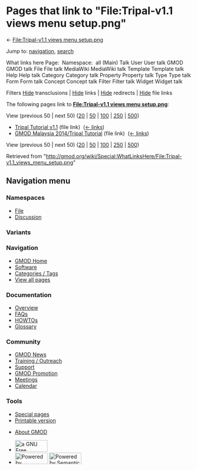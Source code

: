 <div id="mw-page-base" class="noprint">

</div>

<div id="mw-head-base" class="noprint">

</div>

<div id="content" class="mw-body" role="main">

<span id="top"></span>

<div id="mw-js-message" style="display:none;">

</div>



# <span dir="auto">Pages that link to "File:Tripal-v1.1 views menu setup.png"</span>

<div id="bodyContent">

<div id="contentSub">

← [File:Tripal-v1.1 views menu
setup.png](/wiki/File:Tripal-v1.1_views_menu_setup.png "File:Tripal-v1.1 views menu setup.png")

</div>

<div id="jump-to-nav" class="mw-jump">

Jump to: [navigation](#mw-navigation), [search](#p-search)

</div>

<div id="mw-content-text">

What links here Page:  Namespace:  all (Main) Talk User User talk GMOD
GMOD talk File File talk MediaWiki MediaWiki talk Template Template talk
Help Help talk Category Category talk Property Property talk Type Type
talk Form Form talk Concept Concept talk Filter Filter talk Widget
Widget talk

Filters
[Hide](/mediawiki/index.php?title=Special:WhatLinksHere/File:Tripal-v1.1_views_menu_setup.png&hidetrans=1 "Special:WhatLinksHere/File:Tripal-v1.1 views menu setup.png")
transclusions \|
[Hide](/mediawiki/index.php?title=Special:WhatLinksHere/File:Tripal-v1.1_views_menu_setup.png&hidelinks=1 "Special:WhatLinksHere/File:Tripal-v1.1 views menu setup.png")
links \|
[Hide](/mediawiki/index.php?title=Special:WhatLinksHere/File:Tripal-v1.1_views_menu_setup.png&hideredirs=1 "Special:WhatLinksHere/File:Tripal-v1.1 views menu setup.png")
redirects \|
[Hide](/mediawiki/index.php?title=Special:WhatLinksHere/File:Tripal-v1.1_views_menu_setup.png&hideimages=1 "Special:WhatLinksHere/File:Tripal-v1.1 views menu setup.png")
file links

The following pages link to **[File:Tripal-v1.1 views menu
setup.png](/wiki/File:Tripal-v1.1_views_menu_setup.png "File:Tripal-v1.1 views menu setup.png")**:

View (previous 50 \| next 50)
([20](/mediawiki/index.php?title=Special:WhatLinksHere/File:Tripal-v1.1_views_menu_setup.png&limit=20 "Special:WhatLinksHere/File:Tripal-v1.1 views menu setup.png")
\|
[50](/mediawiki/index.php?title=Special:WhatLinksHere/File:Tripal-v1.1_views_menu_setup.png&limit=50 "Special:WhatLinksHere/File:Tripal-v1.1 views menu setup.png")
\|
[100](/mediawiki/index.php?title=Special:WhatLinksHere/File:Tripal-v1.1_views_menu_setup.png&limit=100 "Special:WhatLinksHere/File:Tripal-v1.1 views menu setup.png")
\|
[250](/mediawiki/index.php?title=Special:WhatLinksHere/File:Tripal-v1.1_views_menu_setup.png&limit=250 "Special:WhatLinksHere/File:Tripal-v1.1 views menu setup.png")
\|
[500](/mediawiki/index.php?title=Special:WhatLinksHere/File:Tripal-v1.1_views_menu_setup.png&limit=500 "Special:WhatLinksHere/File:Tripal-v1.1 views menu setup.png"))

- [Tripal Tutorial
  v1.1](/wiki/Tripal_Tutorial_v1.1 "Tripal Tutorial v1.1") (file link) ‎
  <span class="mw-whatlinkshere-tools">([←
  links](/mediawiki/index.php?title=Special:WhatLinksHere&target=Tripal+Tutorial+v1.1 "Special:WhatLinksHere"))</span>
- [GMOD Malaysia 2014/Tripal
  Tutorial](/wiki/GMOD_Malaysia_2014/Tripal_Tutorial "GMOD Malaysia 2014/Tripal Tutorial")
  (file link) ‎ <span class="mw-whatlinkshere-tools">([←
  links](/mediawiki/index.php?title=Special:WhatLinksHere&target=GMOD+Malaysia+2014%2FTripal+Tutorial "Special:WhatLinksHere"))</span>

View (previous 50 \| next 50)
([20](/mediawiki/index.php?title=Special:WhatLinksHere/File:Tripal-v1.1_views_menu_setup.png&limit=20 "Special:WhatLinksHere/File:Tripal-v1.1 views menu setup.png")
\|
[50](/mediawiki/index.php?title=Special:WhatLinksHere/File:Tripal-v1.1_views_menu_setup.png&limit=50 "Special:WhatLinksHere/File:Tripal-v1.1 views menu setup.png")
\|
[100](/mediawiki/index.php?title=Special:WhatLinksHere/File:Tripal-v1.1_views_menu_setup.png&limit=100 "Special:WhatLinksHere/File:Tripal-v1.1 views menu setup.png")
\|
[250](/mediawiki/index.php?title=Special:WhatLinksHere/File:Tripal-v1.1_views_menu_setup.png&limit=250 "Special:WhatLinksHere/File:Tripal-v1.1 views menu setup.png")
\|
[500](/mediawiki/index.php?title=Special:WhatLinksHere/File:Tripal-v1.1_views_menu_setup.png&limit=500 "Special:WhatLinksHere/File:Tripal-v1.1 views menu setup.png"))

</div>

<div class="printfooter">

Retrieved from
"<http://gmod.org/wiki/Special:WhatLinksHere/File:Tripal-v1.1_views_menu_setup.png>"

</div>

<div id="catlinks" class="catlinks catlinks-allhidden">

</div>

<div class="visualClear">

</div>

</div>

</div>

<div id="mw-navigation">

## Navigation menu

<div id="mw-head">



<div id="left-navigation">

<div id="p-namespaces" class="vectorTabs" role="navigation"
aria-labelledby="p-namespaces-label">

### Namespaces

- <span id="ca-nstab-image"><a href="/wiki/File:Tripal-v1.1_views_menu_setup.png" accesskey="c"
  title="View the file page [c]">File</a></span>
- <span id="ca-talk"><a
  href="/mediawiki/index.php?title=File_talk:Tripal-v1.1_views_menu_setup.png&amp;action=edit&amp;redlink=1"
  accesskey="t"
  title="Discussion about the content page [t]">Discussion</a></span>

</div>

<div id="p-variants" class="vectorMenu emptyPortlet" role="navigation"
aria-labelledby="p-variants-label">

### 

### Variants[](#)

<div class="menu">

</div>

</div>

</div>

<div id="right-navigation">





</div>



</div>

</div>

</div>

<div id="mw-panel">

<div id="p-logo" role="banner">

<a href="/wiki/Main_Page"
style="background-image: url(http://gmod.org/images/GMOD-cogs.png);"
title="Visit the main page"></a>

</div>

<div id="p-Navigation" class="portal" role="navigation"
aria-labelledby="p-Navigation-label">

### Navigation

<div class="body">

- <span id="n-GMOD-Home">[GMOD Home](/wiki/Main_Page)</span>
- <span id="n-Software">[Software](/wiki/GMOD_Components)</span>
- <span id="n-Categories-.2F-Tags">[Categories /
  Tags](/wiki/Categories)</span>
- <span id="n-View-all-pages">[View all
  pages](/wiki/Special:AllPages)</span>

</div>

</div>

<div id="p-Documentation" class="portal" role="navigation"
aria-labelledby="p-Documentation-label">

### Documentation

<div class="body">

- <span id="n-Overview">[Overview](/wiki/Overview)</span>
- <span id="n-FAQs">[FAQs](/wiki/Category:FAQ)</span>
- <span id="n-HOWTOs">[HOWTOs](/wiki/Category:HOWTO)</span>
- <span id="n-Glossary">[Glossary](/wiki/Glossary)</span>

</div>

</div>

<div id="p-Community" class="portal" role="navigation"
aria-labelledby="p-Community-label">

### Community

<div class="body">

- <span id="n-GMOD-News">[GMOD News](/wiki/GMOD_News)</span>
- <span id="n-Training-.2F-Outreach">[Training /
  Outreach](/wiki/Training_and_Outreach)</span>
- <span id="n-Support">[Support](/wiki/Support)</span>
- <span id="n-GMOD-Promotion">[GMOD
  Promotion](/wiki/GMOD_Promotion)</span>
- <span id="n-Meetings">[Meetings](/wiki/Meetings)</span>
- <span id="n-Calendar">[Calendar](/wiki/Calendar)</span>

</div>

</div>

<div id="p-tb" class="portal" role="navigation"
aria-labelledby="p-tb-label">

### Tools

<div class="body">

- <span id="t-specialpages"><a href="/wiki/Special:SpecialPages" accesskey="q"
  title="A list of all special pages [q]">Special pages</a></span>
- <span id="t-print"><a
  href="/mediawiki/index.php?title=Special:WhatLinksHere/File:Tripal-v1.1_views_menu_setup.png&amp;printable=yes"
  rel="alternate" accesskey="p"
  title="Printable version of this page [p]">Printable version</a></span>

</div>

</div>

</div>

</div>

<div id="footer" role="contentinfo">

- <span id="footer-places-about">[About
  GMOD](/wiki/GMOD:About "GMOD:About")</span>

<!-- -->

- <span id="footer-copyrightico">[<img src="http://www.gnu.org/graphics/gfdl-logo-small.png" width="88"
  height="31" alt="a GNU Free Documentation License" />](http://www.gnu.org/licenses/fdl-1.3.html)</span>
- <span id="footer-poweredbyico">[<img src="/mediawiki/skins/common/images/poweredby_mediawiki_88x31.png"
  width="88" height="31" alt="Powered by MediaWiki" />](//www.mediawiki.org/)
  [<img
  src="/mediawiki/extensions/SemanticMediaWiki/includes/../resources/images/smw_button.png"
  width="88" height="31" alt="Powered by Semantic MediaWiki" />](https://www.semantic-mediawiki.org/wiki/Semantic_MediaWiki)</span>

<div style="clear:both">

</div>

</div>
